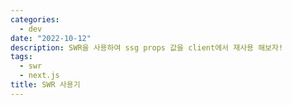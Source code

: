 ```yaml
---
categories:
  - dev
date: "2022-10-12"
description: SWR을 사용하여 ssg props 값을 client에서 재사용 해보자!
tags:
  - swr
  - next.js
title: SWR 사용기
---
```

